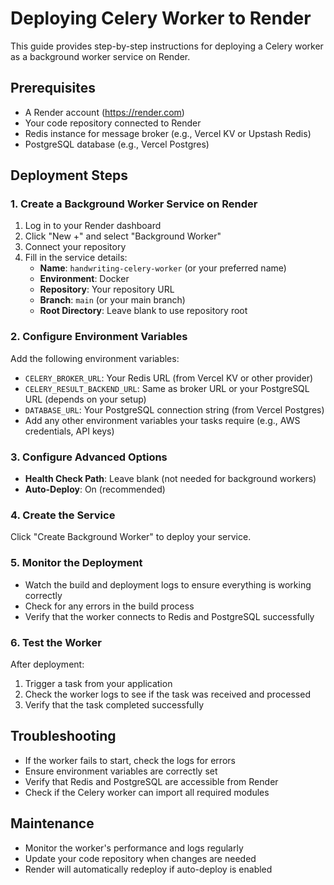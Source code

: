 # Deploying Celery Worker to Render

This guide provides step-by-step instructions for deploying a Celery worker as a background worker service on Render.

## Prerequisites

- A Render account (https://render.com)
- Your code repository connected to Render
- Redis instance for message broker (e.g., Vercel KV or Upstash Redis)
- PostgreSQL database (e.g., Vercel Postgres)

## Deployment Steps

### 1. Create a Background Worker Service on Render

1. Log in to your Render dashboard
2. Click "New +" and select "Background Worker"
3. Connect your repository
4. Fill in the service details:
   - **Name**: `handwriting-celery-worker` (or your preferred name)
   - **Environment**: Docker
   - **Repository**: Your repository URL
   - **Branch**: `main` (or your main branch)
   - **Root Directory**: Leave blank to use repository root

### 2. Configure Environment Variables

Add the following environment variables:

- `CELERY_BROKER_URL`: Your Redis URL (from Vercel KV or other provider)
- `CELERY_RESULT_BACKEND_URL`: Same as broker URL or your PostgreSQL URL (depends on your setup)
- `DATABASE_URL`: Your PostgreSQL connection string (from Vercel Postgres)
- Add any other environment variables your tasks require (e.g., AWS credentials, API keys)

### 3. Configure Advanced Options

- **Health Check Path**: Leave blank (not needed for background workers)
- **Auto-Deploy**: On (recommended)

### 4. Create the Service

Click "Create Background Worker" to deploy your service.

### 5. Monitor the Deployment

- Watch the build and deployment logs to ensure everything is working correctly
- Check for any errors in the build process
- Verify that the worker connects to Redis and PostgreSQL successfully

### 6. Test the Worker

After deployment:

1. Trigger a task from your application
2. Check the worker logs to see if the task was received and processed
3. Verify that the task completed successfully

## Troubleshooting

- If the worker fails to start, check the logs for errors
- Ensure environment variables are correctly set
- Verify that Redis and PostgreSQL are accessible from Render
- Check if the Celery worker can import all required modules

## Maintenance

- Monitor the worker's performance and logs regularly
- Update your code repository when changes are needed
- Render will automatically redeploy if auto-deploy is enabled 